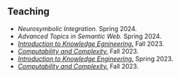 ## Teaching

* _Neurosymbolic Integration._ Spring 2024.
* _Advanced Topics in Semantic Web._ Spring 2024.
* [_Introduction to Knowledge Egnineering._](https://github.com/kastle-lab/cs7810-intro-to-ke) Fall 2023.
* [_Computability and Complexity._](https://github.com/kastle-lab/cs7220-computability-and-complexity) Fall 2023.
* [_Introduction to Knowledge Engineering._](https://github.com/kastle-lab/cs7810-intro-to-ke) Spring 2023.
* [_Computability and Complexity._](https://github.com/kastle-lab/cs7220-computability-and-complexity) Fall 2023.